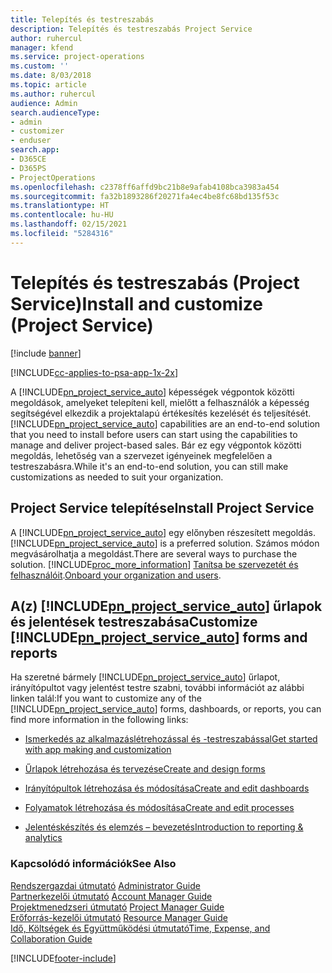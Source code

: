 ```yaml
---
title: Telepítés és testreszabás
description: Telepítés és testreszabás Project Service
author: ruhercul
manager: kfend
ms.service: project-operations
ms.custom: ''
ms.date: 8/03/2018
ms.topic: article
ms.author: ruhercul
audience: Admin
search.audienceType:
- admin
- customizer
- enduser
search.app:
- D365CE
- D365PS
- ProjectOperations
ms.openlocfilehash: c2378ff6affd9bc21b8e9afab4108bca3983a454
ms.sourcegitcommit: fa32b1893286f20271fa4ec4be8fc68bd135f53c
ms.translationtype: HT
ms.contentlocale: hu-HU
ms.lasthandoff: 02/15/2021
ms.locfileid: "5284316"
---
```

# <a name="install-and-customize-project-service"></a><span data-ttu-id="4e826-103">Telepítés és testreszabás (Project Service)</span><span class="sxs-lookup"><span data-stu-id="4e826-103">Install and customize (Project Service)</span></span>

[!include [banner](../includes/psa-now-project-operations.md)]

[!INCLUDE[cc-applies-to-psa-app-1x-2x](../includes/cc-applies-to-psa-app-1x-2x.md)]

<span data-ttu-id="4e826-104">A [!INCLUDE[pn_project_service_auto](../includes/pn-project-service-auto.md)] képességek végpontok közötti megoldások, amelyeket telepíteni kell, mielőtt a felhasználók a képesség segítségével elkezdik a projektalapú értékesítés kezelését és teljesítését.</span><span class="sxs-lookup"><span data-stu-id="4e826-104">[!INCLUDE[pn_project_service_auto](../includes/pn-project-service-auto.md)] capabilities are an end-to-end solution that you need to install before users can start using the capabilities to manage and deliver project-based sales.</span></span> <span data-ttu-id="4e826-105">Bár ez egy végpontok közötti megoldás, lehetőség van a szervezet igényeinek megfelelően a testreszabásra.</span><span class="sxs-lookup"><span data-stu-id="4e826-105">While it's an end-to-end solution, you can still make customizations as needed to suit your organization.</span></span>  
<!-- TODO: I expect to find the information on how to get and install this here. Please find that and add it here. Same for Project Service.--> 
  
## <a name="install-project-service"></a><span data-ttu-id="4e826-106">Project Service telepítése</span><span class="sxs-lookup"><span data-stu-id="4e826-106">Install Project Service</span></span>  
 <span data-ttu-id="4e826-107">A [!INCLUDE[pn_project_service_auto](../includes/pn-project-service-auto.md)] egy előnyben részesített megoldás.</span><span class="sxs-lookup"><span data-stu-id="4e826-107">[!INCLUDE[pn_project_service_auto](../includes/pn-project-service-auto.md)] is a preferred solution.</span></span> <span data-ttu-id="4e826-108">Számos módon megvásárolhatja a megoldást.</span><span class="sxs-lookup"><span data-stu-id="4e826-108">There are several ways to purchase the solution.</span></span> [!INCLUDE[proc_more_information](../includes/proc-more-information.md)] <span data-ttu-id="4e826-109">[Tanítsa be szervezetét és felhasználóit](https://docs.microsoft.com/dynamics365/customerengagement/on-premises/admin/onboard-your-organization-and-users-to-dynamics-365-online).</span><span class="sxs-lookup"><span data-stu-id="4e826-109">[Onboard your organization and users](https://docs.microsoft.com/dynamics365/customerengagement/on-premises/admin/onboard-your-organization-and-users-to-dynamics-365-online).</span></span>  
  
## <a name="customize-pn_project_service_auto-forms-and-reports"></a><span data-ttu-id="4e826-110">A(z) [!INCLUDE[pn_project_service_auto](../includes/pn-project-service-auto.md)] űrlapok és jelentések testreszabása</span><span class="sxs-lookup"><span data-stu-id="4e826-110">Customize [!INCLUDE[pn_project_service_auto](../includes/pn-project-service-auto.md)] forms and reports</span></span>  
 <span data-ttu-id="4e826-111">Ha szeretné bármely [!INCLUDE[pn_project_service_auto](../includes/pn-project-service-auto.md)] űrlapot, irányítópultot vagy jelentést testre szabni, további információt az alábbi linken talál:</span><span class="sxs-lookup"><span data-stu-id="4e826-111">If you want to customize any of the [!INCLUDE[pn_project_service_auto](../includes/pn-project-service-auto.md)] forms, dashboards, or reports, you can find more information in the following links:</span></span>  
  
- [<span data-ttu-id="4e826-112">Ismerkedés az alkalmazáslétrehozással és -testreszabással</span><span class="sxs-lookup"><span data-stu-id="4e826-112">Get started with app making and customization</span></span>](https://docs.microsoft.com/dynamics365/customerengagement/on-premises/customize/getting-started-customization)  
  
- [<span data-ttu-id="4e826-113">Űrlapok létrehozása és tervezése</span><span class="sxs-lookup"><span data-stu-id="4e826-113">Create and design forms</span></span>](https://docs.microsoft.com/dynamics365/customerengagement/on-premises/customize/create-design-forms)  
  
- [<span data-ttu-id="4e826-114">Irányítópultok létrehozása és módosítása</span><span class="sxs-lookup"><span data-stu-id="4e826-114">Create and edit dashboards</span></span>](https://docs.microsoft.com/dynamics365/customerengagement/on-premises/customize/create-edit-dashboards)  
  
- [<span data-ttu-id="4e826-115">Folyamatok létrehozása és módosítása</span><span class="sxs-lookup"><span data-stu-id="4e826-115">Create and edit processes</span></span>](https://docs.microsoft.com/dynamics365/customerengagement/on-premises/customize/guide-staff-through-common-tasks-processes)  
  
- [<span data-ttu-id="4e826-116">Jelentéskészítés és elemzés – bevezetés</span><span class="sxs-lookup"><span data-stu-id="4e826-116">Introduction to reporting & analytics</span></span>](https://docs.microsoft.com/dynamics365/customerengagement/on-premises/analytics/reporting-analytics-with-dynamics-365)  
  
### <a name="see-also"></a><span data-ttu-id="4e826-117">Kapcsolódó információk</span><span class="sxs-lookup"><span data-stu-id="4e826-117">See Also</span></span>  
 <span data-ttu-id="4e826-118">[Rendszergazdai útmutató](../psa/admin-guide.md) </span><span class="sxs-lookup"><span data-stu-id="4e826-118">[Administrator Guide](../psa/admin-guide.md) </span></span>  
 <span data-ttu-id="4e826-119">[Partnerkezelői útmutató](../psa/account-manager-guide.md) </span><span class="sxs-lookup"><span data-stu-id="4e826-119">[Account Manager Guide](../psa/account-manager-guide.md) </span></span>  
 <span data-ttu-id="4e826-120">[Projektmenedzseri útmutató](../psa/project-manager-guide.md) </span><span class="sxs-lookup"><span data-stu-id="4e826-120">[Project Manager Guide](../psa/project-manager-guide.md) </span></span>  
 <span data-ttu-id="4e826-121">[Erőforrás-kezelői útmutató](../psa/resource-manager-guide.md) </span><span class="sxs-lookup"><span data-stu-id="4e826-121">[Resource Manager Guide](../psa/resource-manager-guide.md) </span></span>  
 [<span data-ttu-id="4e826-122">Idő, Költségek és Együttműködési útmutató</span><span class="sxs-lookup"><span data-stu-id="4e826-122">Time, Expense, and Collaboration Guide</span></span>](../psa/time-expense-collaboration-guide.md)


[!INCLUDE[footer-include](../includes/footer-banner.md)]